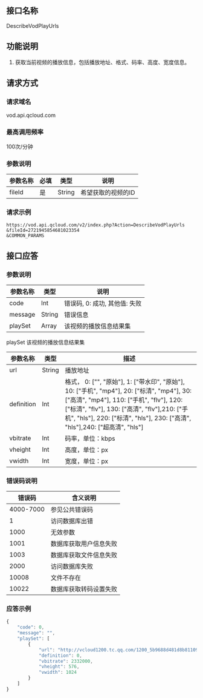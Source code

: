 ## 接口名称
DescribeVodPlayUrls

## 功能说明
1. 获取当前视频的播放信息，包括播放地址、格式、码率、高度、宽度信息。

## 请求方式

### 请求域名
vod.api.qcloud.com

### 最高调用频率
100次/分钟

### 参数说明
| 参数名称 | 必填 | 类型 | 说明 |
|---------|---------|---------|---------|
| fileId | 是 | String | 希望获取的视频的ID |

### 请求示例
```
https://vod.api.qcloud.com/v2/index.php?Action=DescribeVodPlayUrls
&fileId=2721945854681023354
&COMMON_PARAMS
```
## 接口应答

### 参数说明
| 参数名称 | 类型 | 说明 |
|---------|---------|---------|
| code | Int | 错误码, 0: 成功, 其他值: 失败 |
| message | String | 错误信息 |
| playSet | Array | 该视频的播放信息结果集 |

playSet 该视频的播放信息结果集

| **参数名称** | **类型** | **描述** |
|---------|---------|---------|
| url | String | 播放地址 |
| definition | Int | 格式， 0: ["", "原始"], 1: ["带水印", "原始"], 10: ["手机", "mp4"], 20: ["标清", "mp4"], 30: ["高清", "mp4"], 110: ["手机", "flv"], 120: ["标清", "flv"], 130: ["高清", "flv"],210: ["手机", "hls"], 220: ["标清", "hls"], 230: ["高清", "hls"],240: ["超高清", "hls"] |
| vbitrate | Int | 码率，单位：kbps |
| vheight | Int | 高度，单位：px |
| vwidth | Int | 宽度，单位：px |

### 错误码说明
| 错误码 | 含义说明|
|---------|---------|
| 4000-7000 | 参见公共错误码  |
| 1 | 访问数据库出错  |
| 1000 | 无效参数  |
| 1001 | 数据库获取用户信息失败  |
| 1003 | 数据库获取文件信息失败  |
| 2000 | 访问数据库失败  |
| 10008 | 文件不存在  |
| 10022 | 数据库获取转码设置失败 |

### 应答示例
```javascript
{
    "code": 0,
    "message": "",
    "playSet": [
        {
            "url": "http://vcloud1200.tc.qq.com/1200_5b9688d481d8b811095d30a78cf44c4285026a4c.f0.mp4",
            "definition": 0,
            "vbitrate": 2332000,
            "vheight": 576,
            "vwidth": 1024
        }
    ]
}
```

